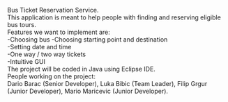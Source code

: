 Bus Ticket Reservation Service.  
This application is meant to help people with finding and reserving eligible bus tours.  
Features we want to implement are:  
-Choosing bus
-Choosing starting point and destination  
-Setting date and time  
-One way / two way tickets  
-Intuitive GUI  
The project will be coded in Java using Eclipse IDE.  
People working on the project:  
Dario Barac (Senior Developer), Luka Bibic (Team Leader), Filip Grgur (Junior Developer), Mario Maricevic (Junior Developer). 
	
